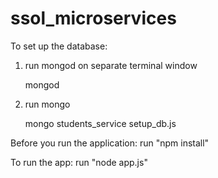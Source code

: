# ssol_microservices

To set up the database:
1. run mongod on separate terminal window

	mongod
	
2. run mongo

	mongo students_service setup_db.js

Before you run the application:
run "npm install"

To run the app:
run "node app.js"
